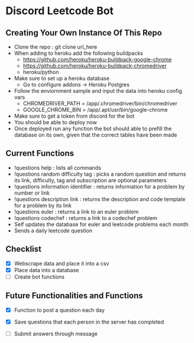 # Discord Leetcode Bot
## Creating Your Own Instance Of This Repo
* Clone the repo : git clone url_here
* When adding to heroku add the following buildpacks
    - https://github.com/heroku/heroku-buildpack-google-chrome
    - https://github.com/heroku/heroku-buildpack-chromedriver
    - heroku/python
* Make sure to set up a heroku database
    - Go to configure addons -> Heroku Postgres
* Follow the enviornment sample and input the data into heroku config vars
    - CHROMEDRIVER_PATH = /app/.chromedriver/bin/chromedriver
    - GOOGLE_CHROME_BIN = /app/.apt/usr/bin/google-chrome
* Make sure to get a token from discord for the bot
* You should be able to deploy now
* Once deployed run any function the bot should able to prefill the database on its own, given that the correct tables have been made

## Current Functions
* !questions help : lists all commands
* !questions random difficulty tag : picks a random question and returns its link, difficulty, tag and subscription are optional parameters
* !questions information identifier : returns information for a problem by number or link
* !questions description link : returns the description and code template for a problem by its link
* !questions euler : returns a link to an euler problem
* !questions codechef : returns a link to a codechef problem
* Self updates the database for euler and leetcode problems each month
* Sends a daily leetcode question

## Checklist
- [x] Webscrape data and place it into a csv
- [x] Place data into a database
- [ ] Create bot functions 

## Future Functionalities and Functions
- [x] Function to post a question each day 
- [x] Save questions that each person in the server has completed
- [ ] Submit answers through message

